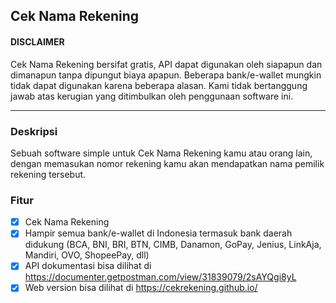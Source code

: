 ## Cek Nama Rekening

#### DISCLAIMER

Cek Nama Rekening bersifat gratis, API dapat digunakan oleh siapapun dan dimanapun tanpa dipungut biaya apapun. Beberapa bank/e-wallet mungkin tidak dapat digunakan karena beberapa alasan. Kami tidak bertanggung jawab atas kerugian yang ditimbulkan oleh penggunaan software ini.

---

### Deskripsi

Sebuah software simple untuk Cek Nama Rekening kamu atau orang lain, dengan memasukan nomor rekening kamu akan mendapatkan nama pemilik rekening tersebut.

### Fitur

- [x] Cek Nama Rekening
- [x] Hampir semua bank/e-wallet di Indonesia termasuk bank daerah didukung (BCA, BNI, BRI, BTN, CIMB, Danamon, GoPay, Jenius, LinkAja, Mandiri, OVO, ShopeePay, dll)
- [x] API dokumentasi bisa dilihat di https://documenter.getpostman.com/view/31839079/2sAYQgi8yL
- [x] Web version bisa dilihat di https://cekrekening.github.io/
